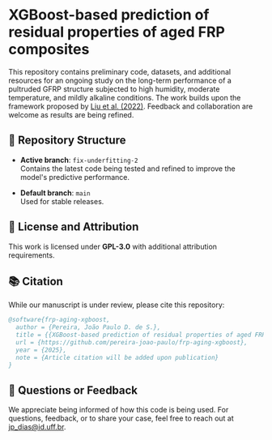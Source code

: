 # XGBoost-based prediction of residual properties of aged FRP composites

This repository contains preliminary code, datasets, and additional resources for an ongoing study on the long-term performance of a pultruded GFRP structure subjected to high humidity, moderate temperature, and mildly alkaline conditions. The work builds upon the framework proposed by [Liu et al. (2022)](https://www.sciencedirect.com/science/article/abs/pii/S0263822322000022). Feedback and collaboration are welcome as results are being refined.

## 📂 Repository Structure
- **Active branch**: `fix-underfitting-2`  
  Contains the latest code being tested and refined to improve the model's predictive performance.

- **Default branch**: `main`  
  Used for stable releases.

## 📜 License and Attribution
This work is licensed under **GPL-3.0** with additional attribution requirements.

## 📚 Citation
While our manuscript is under review, please cite this repository:
```bibtex
@software{frp-aging-xgboost,
  author = {Pereira, João Paulo D. de S.},
  title = {{XGBoost-based prediction of residual properties of aged FRP composites}},
  url = {https://github.com/pereira-joao-paulo/frp-aging-xgboost},
  year = {2025},
  note = {Article citation will be added upon publication}
}
```

## 💬 Questions or Feedback
We appreciate being informed of how this code is being used. For questions,
feedback, or to share your case, feel free to reach out at jp_dias@id.uff.br.
